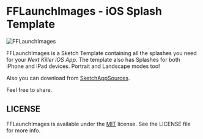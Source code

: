 FFLaunchImages - iOS Splash Template
===============

![FFLaunchImages](https://s3.amazonaws.com/f.cl.ly/items/3w0H1H0p2l2S1M3u2U3N/Preview.png)

FFLaunchImages is a Sketch Template containing all the splashes you need for your *Next Killer iOS App*. The template also has Splashes for both iPhone and iPad devices. Portrait and Landscape modes too!

Also you can download from [SketchAppSources](http://www.sketchappsources.com/free-source/1122-ios-splash-launcher-template-sketch-freebie-resource.html).

Feel free to share. 

## LICENSE
FFLaunchImages is available under the [MIT](http://opensource.org/licenses/MIT) license. See the LICENSE file for more info.

